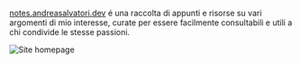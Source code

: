 [notes.andreasalvatori.dev](https://notes.andreasalvatori.dev) é una raccolta di appunti e risorse su vari argomenti di mio interesse, curate per essere facilmente consultabili e utili a chi condivide le stesse passioni.

![Site homepage](https://notes.andreasalvatori.dev/media/images/readme_image.png)